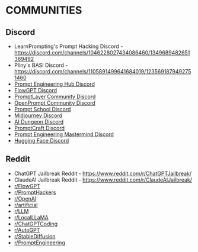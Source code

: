# COMMUNITIES
## Discord
- LearnPrompting's Prompt Hacking Discord - https://discord.com/channels/1046228027434086460/1349689482651369492
- Pliny's BASI Discord - https://discord.com/channels/1105891499641684019/1235691879492751460
- [Prompt Engineering Hub Discord](https://discord.gg/promptengineering)  
- [FlowGPT Discord](https://discord.gg/flowgpt)  
- [PromptLayer Community Discord](https://discord.gg/promptlayer)  
- [OpenPrompt Community Discord](https://discord.gg/openprompt)  
- [Prompt School Discord](https://discord.gg/prompts)  
- [Midjourney Discord](https://discord.gg/midjourney)  
- [AI Dungeon Discord](https://discord.gg/aIDungeon)  
- [PromptCraft Discord](https://discord.gg/promptcraft)  
- [Prompt Engineering Mastermind Discord](https://discord.gg/promptmastermind)  
- [Hugging Face Discord](https://discord.gg/huggingface)  

## Reddit
- ChatGPT Jailbreak Reddit - https://www.reddit.com/r/ChatGPTJailbreak/
- ClaudeAI Jailbreak Reddit - https://www.reddit.com/r/ClaudeAIJailbreak/
- [r/FlowGPT](https://www.reddit.com/r/FlowGPT/)  
- [r/PromptHackers](https://www.reddit.com/r/PromptHackers/)  
- [r/OpenAI](https://www.reddit.com/r/OpenAI/)  
- [r/artificial](https://www.reddit.com/r/artificial/)  
- [r/LLM](https://www.reddit.com/r/LLM/)  
- [r/LocalLLaMA](https://www.reddit.com/r/LocalLLaMA/)  
- [r/ChatGPTCoding](https://www.reddit.com/r/ChatGPTCoding/)  
- [r/AutoGPT](https://www.reddit.com/r/AutoGPT/)  
- [r/StableDiffusion](https://www.reddit.com/r/StableDiffusion/)  
- [r/PromptEngineering](https://www.reddit.com/r/PromptEngineering/)  
